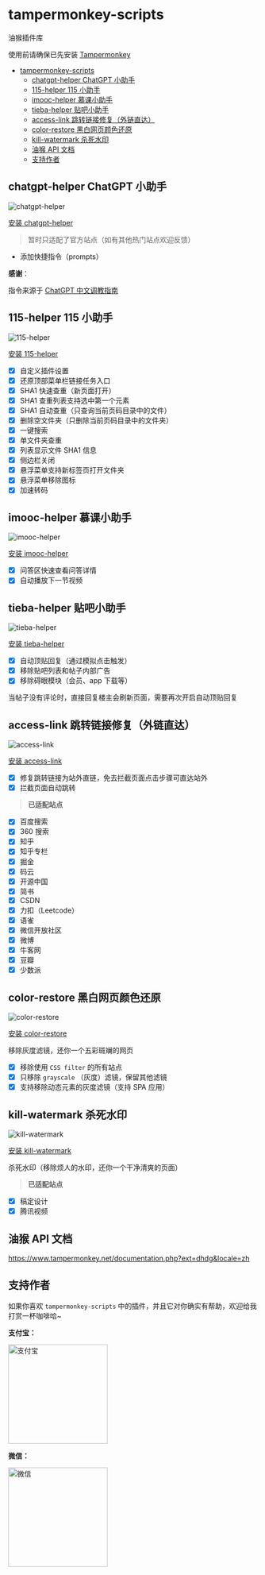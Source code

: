 # tampermonkey-scripts

油猴插件库

使用前请确保已先安装 [Tampermonkey](https://chrome.google.com/webstore/detail/tampermonkey/dhdgffkkebhmkfjojejmpbldmpobfkfo)

- [tampermonkey-scripts](#tampermonkey-scripts)
  - [chatgpt-helper ChatGPT 小助手](#chatgpt-helper-chatgpt-小助手)
  - [115-helper 115 小助手](#115-helper-115-小助手)
  - [imooc-helper 慕课小助手](#imooc-helper-慕课小助手)
  - [tieba-helper 贴吧小助手](#tieba-helper-贴吧小助手)
  - [access-link 跳转链接修复（外链直达）](#access-link-跳转链接修复外链直达)
  - [color-restore 黑白网页颜色还原](#color-restore-黑白网页颜色还原)
  - [kill-watermark 杀死水印](#kill-watermark-杀死水印)
  - [油猴 API 文档](#油猴-api-文档)
  - [支持作者](#支持作者)

## chatgpt-helper ChatGPT 小助手

![chatgpt-helper](https://img.shields.io/greasyfork/v/462447)

[安装 chatgpt-helper](https://greasyfork.org/zh-CN/scripts/462447)

> 暂时只适配了官方站点（如有其他热门站点欢迎反馈）

- 添加快捷指令（prompts）

**感谢**：

指令来源于 [ChatGPT 中文调教指南](https://github.com/PlexPt/awesome-chatgpt-prompts-zh)

## 115-helper 115 小助手

![115-helper](https://img.shields.io/greasyfork/v/413142)

[安装 115-helper](https://greasyfork.org/zh-CN/scripts/413142)

- [x] 自定义插件设置
- [x] 还原顶部菜单栏链接任务入口
- [x] SHA1 快速查重（新页面打开）
- [x] SHA1 查重列表支持选中第一个元素
- [x] SHA1 自动查重（只查询当前页码目录中的文件）
- [x] 删除空文件夹（只删除当前页码目录中的文件夹）
- [x] 一键搜索
- [x] 单文件夹查重
- [x] 列表显示文件 SHA1 信息
- [x] 侧边栏关闭
- [x] 悬浮菜单支持新标签页打开文件夹
- [x] 悬浮菜单移除图标
- [x] 加速转码

## imooc-helper 慕课小助手

![imooc-helper](https://img.shields.io/greasyfork/v/396378)

[安装 imooc-helper](https://greasyfork.org/zh-CN/scripts/396378)

- [x] 问答区快速查看问答详情
- [x] 自动播放下一节视频

## tieba-helper 贴吧小助手

![tieba-helper](https://img.shields.io/greasyfork/v/419001)

[安装 tieba-helper](https://greasyfork.org/zh-CN/scripts/419001)

- [x] 自动顶贴回复（通过模拟点击触发）
- [x] 移除贴吧列表和帖子内部广告
- [x] 移除碍眼模块（会员、app 下载等）

当帖子没有评论时，直接回复楼主会刷新页面，需要再次开启自动顶贴回复

## access-link 跳转链接修复（外链直达）

![access-link](https://img.shields.io/greasyfork/v/395970)

[安装 access-link](https://greasyfork.org/zh-CN/scripts/395970)

- [x] 修复跳转链接为站外直链，免去拦截页面点击步骤可直达站外
- [x] 拦截页面自动跳转

> **已适配站点**

- [x] 百度搜索
- [x] 360 搜索
- [x] 知乎
- [x] 知乎专栏
- [x] 掘金
- [x] 码云
- [x] 开源中国
- [x] 简书
- [x] CSDN
- [x] 力扣（Leetcode）
- [x] 语雀
- [x] 微信开放社区
- [x] 微博
- [x] 牛客网
- [x] 豆瓣
- [x] 少数派

## color-restore 黑白网页颜色还原

![color-restore](https://img.shields.io/greasyfork/v/455825)

[安装 color-restore](https://greasyfork.org/zh-CN/scripts/455825)

移除灰度滤镜，还你一个五彩斑斓的网页

- [x] 移除使用 `CSS filter` 的所有站点
- [x] 只移除 `grayscale` （灰度）滤镜，保留其他滤镜
- [x] 支持移除动态元素的灰度滤镜（支持 SPA 应用）

## kill-watermark 杀死水印

![kill-watermark](https://img.shields.io/greasyfork/v/459646)

[安装 kill-watermark](https://greasyfork.org/zh-CN/scripts/459646)

杀死水印（移除烦人的水印，还你一个干净清爽的页面）

> **已适配站点**

- [x] 稿定设计
- [x] 腾讯视频

## 油猴 API 文档

<https://www.tampermonkey.net/documentation.php?ext=dhdg&locale=zh>

## 支持作者

如果你喜欢 `tampermonkey-scripts` 中的插件，并且它对你确实有帮助，欢迎给我打赏一杯咖啡哈~

**支付宝：**

<img src="https://cdn.jsdelivr.net/gh/maomao1996/picture/sponsor/alipay.jpg" width="200" alt="支付宝" />

**微信：**

<img src="https://cdn.jsdelivr.net/gh/maomao1996/picture/sponsor/wechat.jpg" width="200" alt="微信" />
